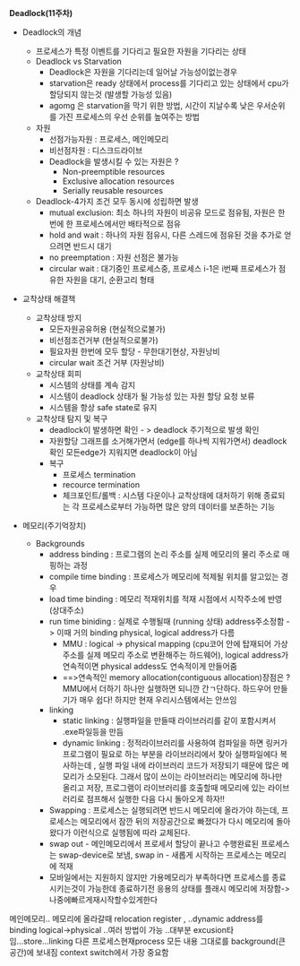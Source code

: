 **Deadlock(11주차)**

- Deadlock의 개념 
  - 프로세스가 특정 이벤트를 기다리고 필요한 자원을 기다리는 상태
  - Deadlock vs Starvation
    - Deadlock은 자원을 기다리는데 일어날 가능성이없는경우
    - starvation은 ready 상태에서 process를 기다리고 있는 상태에서 cpu가 할당되지 않는것 (발생할 가능성 있음)
    - agomg 은 starvation을 막기 위한 방법, 시간이 지날수록 낮은 우서순위를 가진 프로세스의 우선 순위를 높여주는 방법
  - 자원 
    - 선점가능자원 : 프로세스, 메인메모리
    - 비선점자원 : 디스크드라이브
    - Deadlock을 발생시킬 수 있는 자원은 ? 
      - Non-preemptible resources
      - Exclusive allocation resources
      - Serially reusable resources
  - Deadlock-4가지 조건 모두 동시에 성립하면 발생
    - mutual exclusion: 최소 하나의 자원이 비공유 모드로 점유됨, 자원은 한번에 한 프로세스에서만 배타적으로 점유
    - hold and wait : 하나의 자원 점유시, 다른 스레드에 점유된 것을 추가로 얻으려면 반드시 대기
    - no preemptation : 자원 선점은 불가능
    - circular wait : 대기중인 프로세스중, 프로세스 i-1은 i번째 프로세스가 점유한 자원을 대기, 순환고리 형태



- 교착상태 해결책
  - 교착상태 방지
    - 모든자원공유허용 (현실적으로불가)
    - 비선점조건거부 (현실적으로불가)
    - 필요자원 한번에 모두 할당 - 무한대기현상, 자원낭비
    - circular wait 조건 거부 (자원낭비)
  - 교착상태 회피
    - 시스템의 상태를 계속 감지	
    - 시스템이 deadlock 상태가 될 가능성 있는 자원 할당 요청 보류
    - 시스템을 항상 safe state로 유지
  - 교착상태 탐지 및 복구
    - deadlock이 발생하면 확인 - > deadlock 주기적으로 발생 확인
    - 자원할당 그래프를 소거해가면서 (edge를 하나씩 지워가면서) deadlock 확인 모든edge가 지워지면 deadlock이 아님
    - 복구
      - 프로세스 termination
      - recource termination
      - 체크포인트/롤백 : 시스템 다운이나 교착상태에 대처하기 위해 종료되는 각 프로세스로부터 가능하면 많은 양의 데이터를 보존하는 기능



- 메모리(주기억장치)
  - Backgrounds
    - address binding : 프로그램의 논리 주소를 실제 메모리의 물리 주소로 매핑하는 과정
    - compile time binding : 프로세스가 메모리에 적제될 위치를 알고있는 경우 
    - load time binding : 메모리 적재위치를 적재 시점에서 시작주소에 반영(상대주소)
    - run time biniding : 실제로 수행될때 (running 상태) address주소정함  - > 이때 거의 binding physical, logical address가 다름
      - MMU : logical -> physical mapping  (cpu코어 안에 탑재되어 가상주소를 실제 메모리 주소로 변환해주는 하드웨어), logical address가 연속적이면 physical addess도 연속적이게 만들어줌
      - ==>연속적인 memory allocation(contiguous allocation)장점은 ? MMU에서 더하기 하나만 실행하면 되니깐 간ㄱ단하다. 하드우어 만들기가 매우 쉽다! 하지만 현재 우리시스템에서는 안쓰임
    - linking 
      - static linking : 실행파일을 만들때 라이브러리를 같이 포함시켜서 .exe파일등을 만듬
      - dynamic linking : 정적라이브러리를 사용하여 컴파일을 하면 링커가 프로그램이 필요로 하는 부분을 라이브러리에서 찾아 실행파일에다 복사하는데 , 실행 파일 내에 라이브러리 코드가 저장되기 때문에 많은 메모리가 소모된다. 그래서 많이 쓰이는 라이브러리는 메모리에 하나만 올리고 저장, 프로그램이 라이브러리를 호출할때 메모리에 있는 라이브러리로 점프해서 실행한 다음 다시 돌아오게 하자!!
    - Swapping : 프로세스는 실행되려면 반드시 메모리에 올라가야 하는데, 프로세스는 메모리에서 잠깐 뒤의 저장공간으로 빠졌다가 다시 메모리에 돌아왔다가 이런식으로 실행됨에 따라 교체된다.
    - swap out - 메인메모리에서  프로세서 할당이 끝나고 수행완료된 프로세스는 swap-device로 보냄, swap in - 새롭게 시작하는 프로세스는 메모리에 적재
    - 모바일에서는 지원하지 않지만 가용메모리가 부족하다면 프로세스를 종료시키는것이 가능한데 종료하기전 응용의 상태를 플래시 메모리에 저장함->나중에빠르게재시작할수있게한다





메인메모리.. 메모리에 올라갈때 relocation register , ..dynamic address를 binding logical->physical ..여러 방법이 가능 ..대부분 excusion타임...store...linking 다른 프로세스현재process 모든 내용 그대로를 background(큰공간)에 보내짐 context switch에서 가장 중요함
